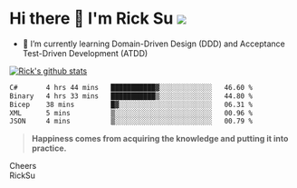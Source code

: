 # Hi there 👋 I'm Rick Su ![](https://komarev.com/ghpvc/?username=ricksu978)
<!--
**ricksu978/ricksu978** is a ✨ _special_ ✨ repository because its `README.md` (this file) appears on your GitHub profile.

Here are some ideas to get you started:

- 🔭 I’m currently working on ...
-->
- 🌱 I’m currently learning Domain-Driven Design (DDD) and Acceptance Test-Driven Development (ATDD)
<!--
- 👯 I’m looking to collaborate on ...
- 🤔 I’m looking for help with ...
- 💬 Ask me about ...
- 📫 How to reach me: ...
- 😄 Pronouns: ...
- ⚡ Fun fact: ...
-->
[![Rick's github stats](https://github-readme-stats.vercel.app/api?username=ricksu978&theme=dark)](https://github.com/ricksu978/ricksu978)

<!--START_SECTION:waka-->

```txt
C#       4 hrs 44 mins   ███████████▓░░░░░░░░░░░░░   46.60 %
Binary   4 hrs 33 mins   ███████████▒░░░░░░░░░░░░░   44.80 %
Bicep    38 mins         █▓░░░░░░░░░░░░░░░░░░░░░░░   06.31 %
XML      5 mins          ▒░░░░░░░░░░░░░░░░░░░░░░░░   00.96 %
JSON     4 mins          ▒░░░░░░░░░░░░░░░░░░░░░░░░   00.79 %
```

<!--END_SECTION:waka-->

> **Happiness comes from acquiring the knowledge and putting it into practice.**

Cheers  
RickSu 
